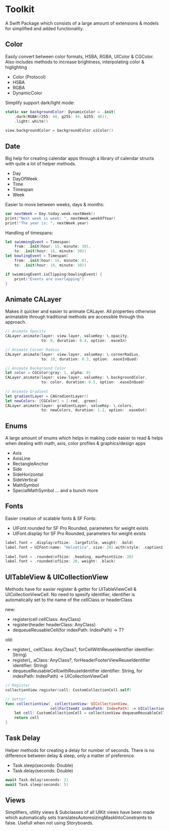 # Toolkit

A Swift Package which consists of a large amount of extensions & models for simplified and added functionality.

## Color 
Easily convert between color formats, HSBA, RGBA, UIColor & CGColor. Also includes methods to increase brightness, interpolating color & higlighting 
- Color (Protocol)
- HSBA 
- RGBA
- DynamicColor

Simplify support dark/light mode:
``` swift
static var backgroundColor: DynamicColor = .init(
    .dark(RGBA(r255: 44, g255: 44, b255: 46)),
    .light(.white))
    
view.backgroundColor = backgroundColor.uiColor()
```

## Date 
Big help for creating calendar apps through a library of calendar structs with quite a lot of helper methods.
- Day
- DayOfWeek
- Time
- Timespan
- Week

Easier to move between weeks, days & months:
```swift
var nextWeek = Day.today.week.nextWeek()
print("Next week is week: ", nextWeek.weekOfYear)
print("The year is: ", nextWeek.year)
```

Handling of timespans:
```swift
let swimmingEvent = Timespan(
    from: .init(hour: 15, minute: 30),
    to: .init(hour: 16, minute: 30))
let bowlingEvent = Timespan(
    from: .init(hour: 16, minute: 0),
    to: .init(hour: 16, minute: 30))

if swimmingEvent.isClipping(bowlingEvent) {
    print("Events are overlapping")
}
```

## Animate CALayer 
Makes it quicker and easier to animate CALayer. All properties otherwise animatable through traditional methods are accessible through this approach. 

```swift
// Animate Opacity
CALayer.animate(layer: view.layer, valueKey: \.opacity,
                to: 0, duration: 0.4, option: .easeIn)

// Animate Corner Radius
CALayer.animate(layer: view.layer, valueKey: \.cornerRadius,
                to: 10, duration: 0.3, option: .easeInQuad)

// Animate Background Color
let color = CGColor(gray: 1, alpha: 0)
CALayer.animate(layer: view.layer, valueKey: \.backgroundColor,
                to: color, duration: 0.5, option: .easeInQuad)
                
// Animate Gradient
let gradientLayer = CAGradientLayer()
let newColors: [CGColor] = [.red, .green]
CALayer.animate(layer: gradientLayer, valueKey: \.colors,
                to: newColors, duration: 1.2, option: .easeOut)
```
## Enums
A large amount of enums which helps in making code easier to read & helps when dealing with math, axis, color profiles & graphics/design apps
- Axis
- AxisLine
- RectangleAnchor 
- Side
-  SideHorizontal
- SideVertical
- MathSymbol
- SpecialMathSymbol
... and a bunch more

## Fonts
Easier creation of scalable fonts & SF Fonts: 
- UIFont.rounded for SF Pro Rounded, parameters for weight exists
- UIFont.display for SF Pro Rounded, parameters for weight exists

```swift
label.font = .display(ofSize: .largeTitle, weight: .bold)
label.font = UIFont(name: "Helvetica", size: 20).with(style: .caption1, maxPointSize: 15)
        
label.font = .rounded(ofSize: .heading, maxPointSize: 20)
label.font = .rounded(ofSize: 20, weight: .black)
```

## UITableView & UICollectionView
Methods have for easier register & getter for UITableViewCell & UICollectionViewCell. No need to spesify identifier, identifier is automatically set to the name of the cellClass or headerClass

new:
- register(cell cellClass: AnyClass)
- register(header headerClass: AnyClass) 
- dequeueReusableCell<T>(for indexPath: IndexPath) -> T?

old:
- register(_ cellClass: AnyClass?, forCellWithReuseIdentifier identifier: String)
- register(_ aClass: AnyClass?, forHeaderFooterViewReuseIdentifier identifier: String)
- dequeueReusableCell(withReuseIdentifier identifier: String, for indexPath: IndexPath) -> UICollectionViewCell


```swift
// Register
collectionView.register(cell: CustomCollectionCell.self)

// Getter
func collectionView(_ collectionView: UICollectionView,
                    cellForItemAt indexPath: IndexPath) -> UICollectionViewCell {
    let cell: CustomCollectionCell = collectionView.dequeueReusableCell(for: indexPath)!
    return cell
}
```

## Task Delay
Helper methods for creating a delay for number of seconds. There is no difference between delay & sleep, only a matter of preference. 
- Task.sleep(seconds: Double)
- Task.delay(seconds: Double)

```swift
await Task.delay(seconds: 2)
await Task.sleep(seconds: 5)
```
## Views
Simplifiers, utility views & Subclasses of all UIKit views have been made which automatically sets translatesAutoresizingMaskIntoConstraints to false. Usefull when not using Storyboards. 



